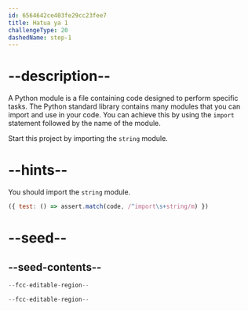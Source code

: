 ```yaml
---
id: 6564642ce403fe29cc23fee7
title: Hatua ya 1
challengeType: 20
dashedName: step-1
---
```


# --description--

A Python module is a file containing code designed to perform specific tasks. The Python standard library contains many modules that you can import and use in your code. You can achieve this by using the `import` statement followed by the name of the module.

Start this project by importing the `string` module.

# --hints--

You should import the `string` module.

```js
({ test: () => assert.match(code, /^import\s+string/m) })
```

# --seed--

## --seed-contents--

```py
--fcc-editable-region--

--fcc-editable-region--
```
